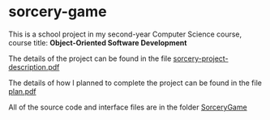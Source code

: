 # sorcery-game

This is a school project in my second-year Computer Science course, course title: __Object-Oriented Software Development__

The details of the project can be found in the file [sorcery-project-description.pdf](sorcery-project-description.pdf)

The details of how I planned to complete the project can be found in the file [plan.pdf](plan.pdf)

All of the source code and interface files are in the folder [SorceryGame](SorceryGame)
